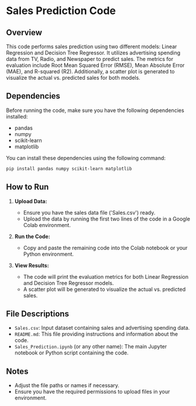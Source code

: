 # Sales Prediction Code

## Overview

This code performs sales prediction using two different models: Linear Regression and Decision Tree Regressor. It utilizes advertising spending data from TV, Radio, and Newspaper to predict sales. The metrics for evaluation include Root Mean Squared Error (RMSE), Mean Absolute Error (MAE), and R-squared (R2). Additionally, a scatter plot is generated to visualize the actual vs. predicted sales for both models.

## Dependencies

Before running the code, make sure you have the following dependencies installed:

- pandas
- numpy
- scikit-learn
- matplotlib

You can install these dependencies using the following command:

```bash
pip install pandas numpy scikit-learn matplotlib
```

## How to Run

1. **Upload Data:**
   - Ensure you have the sales data file ('Sales.csv') ready.
   - Upload the data by running the first two lines of the code in a Google Colab environment.

2. **Run the Code:**
   - Copy and paste the remaining code into the Colab notebook or your Python environment.

3. **View Results:**
   - The code will print the evaluation metrics for both Linear Regression and Decision Tree Regressor models.
   - A scatter plot will be generated to visualize the actual vs. predicted sales.

## File Descriptions

- `Sales.csv`: Input dataset containing sales and advertising spending data.
- `README.md`: This file providing instructions and information about the code.
- `Sales_Prediction.ipynb` (or any other name): The main Jupyter notebook or Python script containing the code.

## Notes

- Adjust the file paths or names if necessary.
- Ensure you have the required permissions to upload files in your environment.
